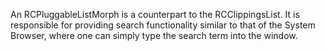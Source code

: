 An RCPluggableListMorph is a counterpart to the RCClippingsList. It is responsible for providing search functionality similar to that of the System Browser, where one can simply type the search term into the window.

